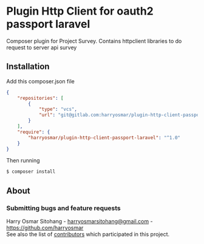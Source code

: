 # Plugin Http Client for oauth2 passport laravel
Composer plugin for Project Survey. Contains httpclient libraries to do request to server api survey

## Installation

Add this composer.json file

```json
{
    "repositories": [
        {
            "type": "vcs",
            "url": "git@gitlab.com:harryosmar/plugin-http-client-passport-laravel.git"
        }
    ],
    "require": {
        "harryosmar/plugin-http-client-passport-laravel": "^1.0"
    }
}
```

Then running
```bash
$ composer install
```

## About


### Submitting bugs and feature requests
Harry Osmar Sitohang - <harryosmarsitohang@gmail.com> - <https://github.com/harryosmar><br />
See also the list of [contributors](https://github.com/harryosmar/plugin-http-client-passport-laravel/contributors) which participated in this project.
